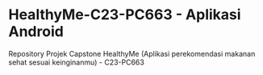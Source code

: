 # HealthyMe-C23-PC663 - Aplikasi Android
Repository Projek Capstone HealthyMe (Aplikasi perekomendasi makanan sehat sesuai keinginanmu) - C23-PC663
